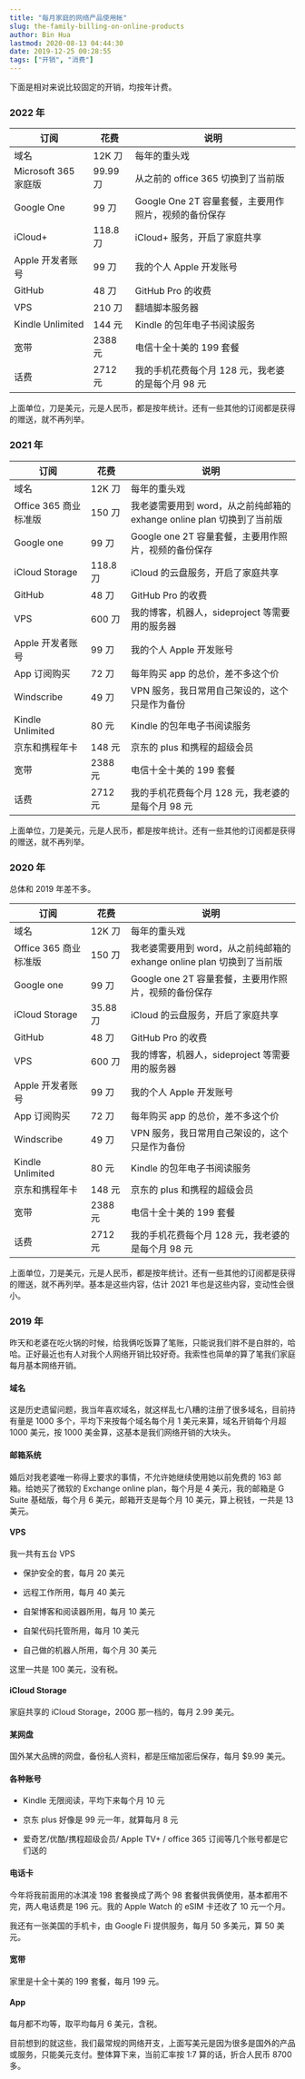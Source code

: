 ```yaml
---
title: "每月家庭的网络产品使用帐"
slug: the-family-billing-on-online-products
author: Bin Hua
lastmod: 2020-08-13 04:44:30
date: 2019-12-25 00:28:55
tags: ["开销", "消费"]
---
```


下面是相对来说比较固定的开销，均按年计费。

### 2022 年

|订阅|花费|说明|
|---|---|---|
| 域名 | 12K 刀 | 每年的重头戏 |
| Microsoft 365 家庭版 | 99.99 刀 | 从之前的 office 365 切换到了当前版 |
| Google One | 99 刀 | Google One 2T 容量套餐，主要用作照片，视频的备份保存 |
| iCloud+ | 118.8 刀 | iCloud+ 服务，开启了家庭共享 |
| Apple 开发者账号 | 99 刀 | 我的个人 Apple 开发账号 |
| GitHub | 48 刀  | GitHub Pro 的收费 |
| VPS | 210 刀 | 翻墙脚本服务器 |
| Kindle Unlimited | 144 元 | Kindle 的包年电子书阅读服务 |
| 宽带 | 2388 元 | 电信十全十美的 199 套餐 |
| 话费 | 2712 元 | 我的手机花费每个月 128 元，我老婆的是每个月 98 元 |

上面单位，刀是美元，元是人民币，都是按年统计。还有一些其他的订阅都是获得的赠送，就不再列举。

### 2021 年

|订阅|花费|说明|
|---|---|---|
| 域名 | 12K 刀 | 每年的重头戏 |
| Office 365 商业标准版 | 150 刀 | 我老婆需要用到 word，从之前纯邮箱的 exhange online plan 切换到了当前版 |
| Google one | 99 刀 | Google one 2T 容量套餐，主要用作照片，视频的备份保存 |
| iCloud Storage | 118.8 刀 | iCloud 的云盘服务，开启了家庭共享 |
| GitHub | 48 刀  | GitHub Pro 的收费 |
| VPS | 600 刀 | 我的博客，机器人，sideproject 等需要用的服务器 |
| Apple 开发者账号 | 99 刀 | 我的个人 Apple 开发账号 |
| App 订阅购买 | 72 刀 | 每年购买 app 的总价，差不多这个价 |
| Windscribe | 49 刀 | VPN 服务，我日常用自己架设的，这个只是作为备份 |
| Kindle Unlimited | 80 元 | Kindle 的包年电子书阅读服务 |
| 京东和携程年卡 | 148 元 | 京东的 plus 和携程的超级会员 |
| 宽带 | 2388 元 | 电信十全十美的 199 套餐 |
| 话费 | 2712 元 | 我的手机花费每个月 128 元，我老婆的是每个月 98 元 |

上面单位，刀是美元，元是人民币，都是按年统计。还有一些其他的订阅都是获得的赠送，就不再列举。

### 2020 年

总体和 2019 年差不多。

|订阅|花费|说明|
|---|---|---|
| 域名 | 12K 刀 | 每年的重头戏 |
| Office 365 商业标准版 | 150 刀 | 我老婆需要用到 word，从之前纯邮箱的 exhange online plan 切换到了当前版 |
| Google one | 99 刀 | Google one 2T 容量套餐，主要用作照片，视频的备份保存 |
| iCloud Storage | 35.88 刀 | iCloud 的云盘服务，开启了家庭共享 |
| GitHub | 48 刀  | GitHub Pro 的收费 |
| VPS | 600 刀 | 我的博客，机器人，sideproject 等需要用的服务器 |
| Apple 开发者账号 | 99 刀 | 我的个人 Apple 开发账号 |
| App 订阅购买 | 72 刀 | 每年购买 app 的总价，差不多这个价 |
| Windscribe | 49 刀 | VPN 服务，我日常用自己架设的，这个只是作为备份 |
| Kindle Unlimited | 80 元 | Kindle 的包年电子书阅读服务 |
| 京东和携程年卡 | 148 元 | 京东的 plus 和携程的超级会员 |
| 宽带 | 2388 元 | 电信十全十美的 199 套餐 |
| 话费 | 2712 元 | 我的手机花费每个月 128 元，我老婆的是每个月 98 元 |

上面单位，刀是美元，元是人民币，都是按年统计。还有一些其他的订阅都是获得的赠送，就不再列举。基本是这些内容，估计 2021 年也是这些内容，变动性会很小。

### 2019 年

昨天和老婆在吃火锅的时候，给我俩吃饭算了笔账，只能说我们胖不是白胖的，哈哈。正好最近也有人对我个人网络开销比较好奇。我索性也简单的算了笔我们家庭每月基本网络开销。

#### 域名

这是历史遗留问题，我当年喜欢域名，就这样乱七八糟的注册了很多域名，目前持有量是 1000 多个，平均下来按每个域名每个月 1 美元来算，域名开销每个月超 1000 美元，按 1000 美金算，这基本是我们网络开销的大块头。

#### 邮箱系统

婚后对我老婆唯一称得上要求的事情，不允许她继续使用她以前免费的 163 邮箱。给她买了微软的 Exchange online plan，每个月是 4 美元，我的邮箱是 G Suite 基础版，每个月 6 美元，邮箱开支是每个月 10 美元，算上税钱，一共是 13 美元。

#### VPS

我一共有五台 VPS

- 保护安全的套，每月 20 美元

- 远程工作所用，每月 40 美元

- 自架博客和阅读器所用，每月 10 美元

- 自架代码托管所用，每月 10 美元

- 自己做的机器人所用，每个月 30 美元

这里一共是 100 美元，没有税。

#### iCloud Storage

家庭共享的 iCloud Storage，200G 那一档的，每月 2.99 美元。

#### 某网盘

国外某大品牌的网盘，备份私人资料，都是压缩加密后保存，每月 $9.99 美元。

#### 各种账号

- Kindle 无限阅读，平均下来每个月 10 元
 
- 京东 plus 好像是 99 元一年，就算每月 8 元

- 爱奇艺/优酷/携程超级会员/ Apple TV+ / office 365 订阅等几个账号都是它们送的

#### 电话卡

今年将我前面用的冰淇凌 198 套餐换成了两个 98 套餐供我俩使用，基本都用不完，两人电话费是 196 元。我的 Apple Watch 的 eSIM 卡还收了 10 元一个月。

我还有一张美国的手机卡，由 Google Fi 提供服务，每月 50 多美元，算 50 美元。

#### 宽带

家里是十全十美的 199 套餐，每月 199 元。

#### App

每月都不均等，取平均每月 6 美元，含税。

目前想到的就这些，我们最常规的网络开支，上面写美元是因为很多是国外的产品或服务，只能美元支付。整体算下来，当前汇率按 1:7 算的话，折合人民币 8700 多。


